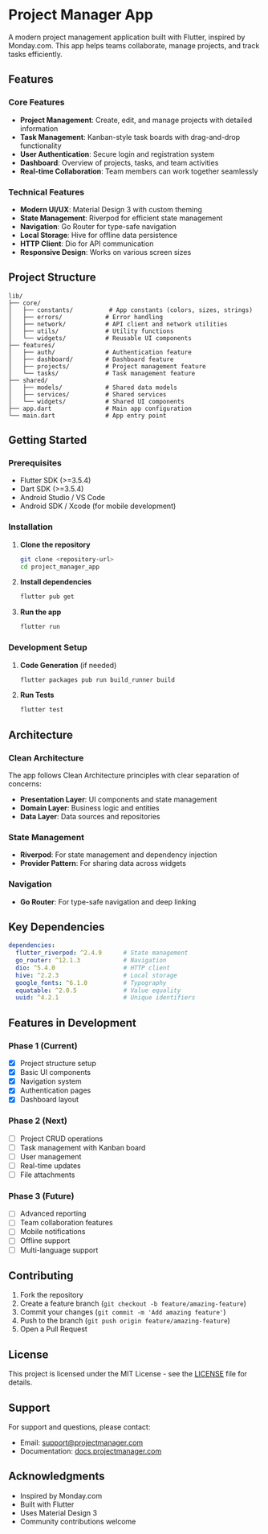 # Project Manager App

A modern project management application built with Flutter, inspired by Monday.com. This app helps teams collaborate, manage projects, and track tasks efficiently.

## Features

### Core Features
- **Project Management**: Create, edit, and manage projects with detailed information
- **Task Management**: Kanban-style task boards with drag-and-drop functionality
- **User Authentication**: Secure login and registration system
- **Dashboard**: Overview of projects, tasks, and team activities
- **Real-time Collaboration**: Team members can work together seamlessly

### Technical Features
- **Modern UI/UX**: Material Design 3 with custom theming
- **State Management**: Riverpod for efficient state management
- **Navigation**: Go Router for type-safe navigation
- **Local Storage**: Hive for offline data persistence
- **HTTP Client**: Dio for API communication
- **Responsive Design**: Works on various screen sizes

## Project Structure

```
lib/
├── core/
│   ├── constants/          # App constants (colors, sizes, strings)
│   ├── errors/            # Error handling
│   ├── network/           # API client and network utilities
│   ├── utils/             # Utility functions
│   └── widgets/           # Reusable UI components
├── features/
│   ├── auth/              # Authentication feature
│   ├── dashboard/         # Dashboard feature
│   ├── projects/          # Project management feature
│   └── tasks/             # Task management feature
├── shared/
│   ├── models/            # Shared data models
│   ├── services/          # Shared services
│   └── widgets/           # Shared UI components
├── app.dart               # Main app configuration
└── main.dart              # App entry point
```

## Getting Started

### Prerequisites
- Flutter SDK (>=3.5.4)
- Dart SDK (>=3.5.4)
- Android Studio / VS Code
- Android SDK / Xcode (for mobile development)

### Installation

1. **Clone the repository**
   ```bash
   git clone <repository-url>
   cd project_manager_app
   ```

2. **Install dependencies**
   ```bash
   flutter pub get
   ```

3. **Run the app**
   ```bash
   flutter run
   ```

### Development Setup

1. **Code Generation** (if needed)
   ```bash
   flutter packages pub run build_runner build
   ```

2. **Run Tests**
   ```bash
   flutter test
   ```

## Architecture

### Clean Architecture
The app follows Clean Architecture principles with clear separation of concerns:

- **Presentation Layer**: UI components and state management
- **Domain Layer**: Business logic and entities
- **Data Layer**: Data sources and repositories

### State Management
- **Riverpod**: For state management and dependency injection
- **Provider Pattern**: For sharing data across widgets

### Navigation
- **Go Router**: For type-safe navigation and deep linking

## Key Dependencies

```yaml
dependencies:
  flutter_riverpod: ^2.4.9      # State management
  go_router: ^12.1.3            # Navigation
  dio: ^5.4.0                   # HTTP client
  hive: ^2.2.3                  # Local storage
  google_fonts: ^6.1.0          # Typography
  equatable: ^2.0.5             # Value equality
  uuid: ^4.2.1                  # Unique identifiers
```

## Features in Development

### Phase 1 (Current)
- [x] Project structure setup
- [x] Basic UI components
- [x] Navigation system
- [x] Authentication pages
- [x] Dashboard layout

### Phase 2 (Next)
- [ ] Project CRUD operations
- [ ] Task management with Kanban board
- [ ] User management
- [ ] Real-time updates
- [ ] File attachments

### Phase 3 (Future)
- [ ] Advanced reporting
- [ ] Team collaboration features
- [ ] Mobile notifications
- [ ] Offline support
- [ ] Multi-language support

## Contributing

1. Fork the repository
2. Create a feature branch (`git checkout -b feature/amazing-feature`)
3. Commit your changes (`git commit -m 'Add amazing feature'`)
4. Push to the branch (`git push origin feature/amazing-feature`)
5. Open a Pull Request

## License

This project is licensed under the MIT License - see the [LICENSE](LICENSE) file for details.

## Support

For support and questions, please contact:
- Email: support@projectmanager.com
- Documentation: [docs.projectmanager.com](https://docs.projectmanager.com)

## Acknowledgments

- Inspired by Monday.com
- Built with Flutter
- Uses Material Design 3
- Community contributions welcome 